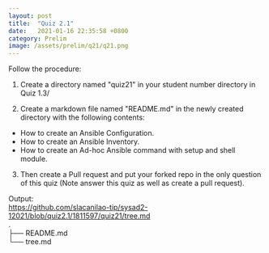 ```yaml
---
layout: post
title:  "Quiz 2.1"
date:   2021-01-16 22:35:58 +0800
category: Prelim
image: /assets/prelim/q21/q21.png
---
```

Follow the procedure:

1. Create a directory named "quiz21" in your student number directory in Quiz 1.3/

2. Create a markdown file named "README.md" in the newly created directory with the following contents:
 - How to create an Ansible Configuration.
 - How to create an Ansible Inventory.
 - How to create an Ad-hoc Ansible command with setup and shell module.

3. Then create a Pull request and put your forked repo in the only question of this quiz (Note answer this quiz as well as create a pull request).  

Output:  
https://github.com/slacanilao-tip/sysad2-12021/blob/quiz2.1/1811597/quiz21/tree.md  
.  
├── README.md  
└── tree.md  